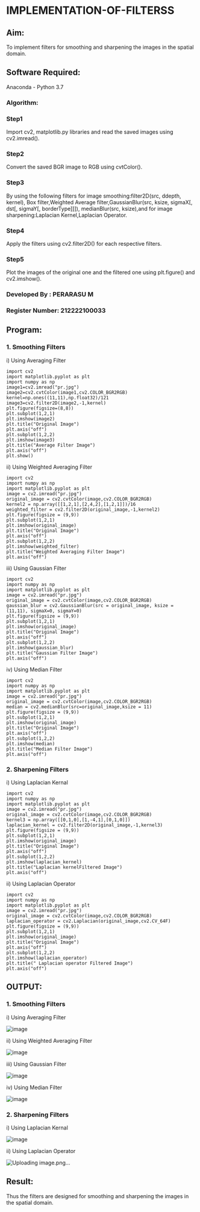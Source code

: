 # IMPLEMENTATION-OF-FILTERSS
## Aim:
To implement filters for smoothing and sharpening the images in the spatial domain.

## Software Required:
Anaconda - Python 3.7
### Algorithm:
### Step1
Import cv2, matplotlib.py libraries and read the saved images using cv2.imread().

### Step2
Convert the saved BGR image to RGB using cvtColor().

### Step3
By using the following filters for image smoothing:filter2D(src, ddepth, kernel), Box filter,Weighted Average filter,GaussianBlur(src, ksize, sigmaX[, dst[, sigmaY[, borderType]]]), medianBlur(src, ksize),and for image sharpening:Laplacian Kernel,Laplacian Operator.

### Step4
Apply the filters using cv2.filter2D() for each respective filters.

### Step5
Plot the images of the original one and the filtered one using plt.figure() and cv2.imshow().

### Developed By   : PERARASU M
### Register Number: 212222100033

## Program:
### 1. Smoothing Filters
i) Using Averaging Filter
```
import cv2
import matplotlib.pyplot as plt
import numpy as np
image1=cv2.imread("pr.jpg")
image2=cv2.cvtColor(image1,cv2.COLOR_BGR2RGB)
kernel=np.ones((11,11),np.float32)/121
image3=cv2.filter2D(image2,-1,kernel)
plt.figure(figsize=(8,8))
plt.subplot(1,2,1)
plt.imshow(image2)
plt.title("Original Image")
plt.axis("off")
plt.subplot(1,2,2)
plt.imshow(image3)
plt.title("Average Filter Image")
plt.axis("off")
plt.show()
```
ii) Using Weighted Averaging Filter
```
import cv2
import numpy as np
import matplotlib.pyplot as plt
image = cv2.imread("pr.jpg")
original_image = cv2.cvtColor(image,cv2.COLOR_BGR2RGB)
kernel2 = np.array([[1,2,1],[2,4,2],[1,2,1]])/16
weighted_filter = cv2.filter2D(original_image,-1,kernel2)
plt.figure(figsize = (9,9))
plt.subplot(1,2,1)
plt.imshow(original_image)
plt.title("Original Image")
plt.axis("off")
plt.subplot(1,2,2)
plt.imshow(weighted_filter)
plt.title("Weighted Averaging Filter Image")
plt.axis("off")
```
iii) Using Gaussian Filter
```
import cv2
import numpy as np
import matplotlib.pyplot as plt
image = cv2.imread("pr.jpg")
original_image = cv2.cvtColor(image,cv2.COLOR_BGR2RGB)
gaussian_blur = cv2.GaussianBlur(src = original_image, ksize = (11,11), sigmaX=0, sigmaY=0)
plt.figure(figsize = (9,9))
plt.subplot(1,2,1)
plt.imshow(original_image)
plt.title("Original Image")
plt.axis("off")
plt.subplot(1,2,2)
plt.imshow(gaussian_blur)
plt.title("Gaussian Filter Image")
plt.axis("off")
```
iv) Using Median Filter
```
import cv2
import numpy as np
import matplotlib.pyplot as plt
image = cv2.imread("pr.jpg")
original_image = cv2.cvtColor(image,cv2.COLOR_BGR2RGB)
median = cv2.medianBlur(src=original_image,ksize = 11)
plt.figure(figsize = (9,9))
plt.subplot(1,2,1)
plt.imshow(original_image)
plt.title("Original Image")
plt.axis("off")
plt.subplot(1,2,2)
plt.imshow(median)
plt.title("Median Filter Image")
plt.axis("off")
```

### 2. Sharpening Filters
i) Using Laplacian Kernal
```
import cv2
import numpy as np
import matplotlib.pyplot as plt
image = cv2.imread("pr.jpg")
original_image = cv2.cvtColor(image,cv2.COLOR_BGR2RGB)
kernel3 = np.array([[0,1,0],[1,-4,1],[0,1,0]])
laplacian_kernel = cv2.filter2D(original_image,-1,kernel3)
plt.figure(figsize = (9,9))
plt.subplot(1,2,1)
plt.imshow(original_image)
plt.title("Original Image")
plt.axis("off")
plt.subplot(1,2,2)
plt.imshow(laplacian_kernel)
plt.title("Laplacian kernelFiltered Image")
plt.axis("off")
```
ii) Using Laplacian Operator
```
import cv2
import numpy as np
import matplotlib.pyplot as plt
image = cv2.imread("pr.jpg")
original_image = cv2.cvtColor(image,cv2.COLOR_BGR2RGB)
laplacian_operator = cv2.Laplacian(original_image,cv2.CV_64F)
plt.figure(figsize = (9,9))
plt.subplot(1,2,1)
plt.imshow(original_image)
plt.title("Original Image")
plt.axis("off")
plt.subplot(1,2,2)
plt.imshow(laplacian_operator)
plt.title(" Laplacian operator Filtered Image")
plt.axis("off")
```
## OUTPUT:
### 1. Smoothing Filters
i) Using Averaging Filter

![image](https://github.com/PERARASU10/IMPLEMENTATION-OF-FILTERSS/assets/118348589/d96a70e3-d715-4af5-a415-80be973e8558)


ii) Using Weighted Averaging Filter

![image](https://github.com/PERARASU10/IMPLEMENTATION-OF-FILTERSS/assets/118348589/e292c384-462b-4a2f-8b8b-a6e8ec8922f2)


iii) Using Gaussian Filter

![image](https://github.com/PERARASU10/IMPLEMENTATION-OF-FILTERSS/assets/118348589/c140e8c8-d63f-4c62-b972-62d07e6988f7)


iv) Using Median Filter

![image](https://github.com/PERARASU10/IMPLEMENTATION-OF-FILTERSS/assets/118348589/9b5cfecf-4f56-4132-8dfd-889f2da9d9c2)


### 2. Sharpening Filters

i) Using Laplacian Kernal

![image](https://github.com/PERARASU10/IMPLEMENTATION-OF-FILTERSS/assets/118348589/5b4c1ecf-317e-4f2b-8a65-d866611a65ff)


ii) Using Laplacian Operator

![Uploading image.png…]()


## Result:
Thus the filters are designed for smoothing and sharpening the images in the spatial domain.
